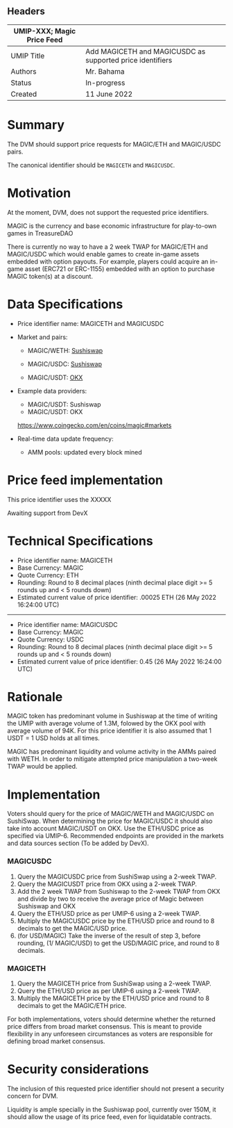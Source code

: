## Headers

| UMIP-XXX; Magic Price Feed            |                                                      |
| ------------------- | ---------------------------------------------------- |
| UMIP Title          | Add MAGICETH and MAGICUSDC as supported price identifiers |
| Authors             | Mr. Bahama                                             |
| Status              | In-progress                                            |
| Created             | 11 June 2022    |



# Summary

The DVM should support price requests for MAGIC/ETH and MAGIC/USDC pairs.

The canonical identifier should be `MAGICETH` and `MAGICUSDC`.

# Motivation

At the moment, DVM, does not support the requested price identifiers.

MAGIC is the currency and base economic infrastructure for play-to-own games in TreasureDAO

There is currently no way to have a 2 week TWAP for MAGIC/ETH and MAGIC/USDC which would enable games to create in-game assets embedded with option payouts. For example, players could acquire an in-game asset (ERC721 or ERC-1155) embedded with an option to purchase MAGIC token(s) at a discount. 


# Data Specifications

- Price identifier name: MAGICETH and MAGICUSDC

- Market and pairs:
    - MAGIC/WETH: [Sushiswap](https://app.sushi.com/analytics/pools/0xb7e50106a5bd3cf21af210a755f9c8740890a8c9?chainId=42161)
    - MAGIC/USDC: [Sushiswap](https://app.sushi.com/analytics/pools/0x6478931004cd7b995957a4e1a5d06f9a8db0fa04?chainId=42161)

     - MAGIC/USDT: [OKX](https://www.coingecko.com/en/coins/magic#markets)
 

- Example data providers:
    - MAGIC/USDT: Sushiswap
    - MAGIC/USDT: OKX

    https://www.coingecko.com/en/coins/magic#markets

- Real-time data update frequency:
    - AMM pools: updated every block mined

# Price feed implementation

This price identifier uses the XXXXX

Awaiting support from DevX

  # Technical Specifications

- Price identifier name: MAGICETH
- Base Currency: MAGIC
- Quote Currency: ETH
- Rounding: Round to 8 decimal places (ninth decimal place digit >= 5 rounds up and < 5 rounds down)
- Estimated current value of price identifier: .00025 ETH (26 MAy 2022 16:24:00 UTC)
-----------------------------------------
- Price identifier name: MAGICUSDC
- Base Currency: MAGIC
- Quote Currency: USDC
- Rounding: Round to 8 decimal places (ninth decimal place digit >= 5 rounds up and < 5 rounds down)
- Estimated current value of price identifier: 0.45 (26 MAy 2022 16:24:00 UTC)

# Rationale

MAGIC token has predominant volume in Sushiswap at the time of writing the UMIP with average volume of 1.3M, folowed by the OKX  pool with average volume of 94K. For this price identifier it is also assumed that 1 USDT = 1 USD holds at all times.

MAGIC has predominant liquidity and volume activity in the AMMs paired with WETH. In order to mitigate attempted price manipulation a two-week  TWAP would be applied.


# Implementation

Voters should query for the price of MAGIC/WETH and MAGIC/USDC on SushiSwap. When determining the price for MAGIC/USDC it should also take into account MAGIC/USDT on OKX. Use the ETH/USDC price as specified via UMIP-6. Recommended endpoints are provided in the markets and data sources section (To be added by DevX). 

### MAGICUSDC

1. Query the MAGICUSDC price from SushiSwap using a 2-week TWAP.
2. Query the MAGICUSDT price from OKX using a 2-week TWAP.
3. Add the 2 week TWAP from Sushiswap to the 2-week TWAP from OKX and divide by two to receive the average price of Magic between Sushiswap and OKX
4. Query the ETH/USD price as per UMIP-6 using a 2-week TWAP. 
5. Multiply the MAGICUSDC price by the ETH/USD price and round to 8 decimals to get the MAGIC/USD price.
6. (for USD/MAGIC) Take the inverse of the result of step 3, before rounding, (1/ MAGIC/USD) to get the USD/MAGIC price, and round to 8 decimals.

### MAGICETH

1. Query the MAGICETH price from SushiSwap using a 2-week TWAP.
2. Query the ETH/USD price as per UMIP-6 using a 2-week TWAP. 
3. Multiply the MAGICETH price by the ETH/USD price and round to 8 decimals to get the MAGIC/ETH price.
 

For both implementations, voters should determine whether the returned price differs from broad market consensus. This is meant to provide flexibility in any unforeseen circumstances as voters are responsible for defining broad market consensus.

# Security considerations

The inclusion of this requested price identifier should not present a security concern for DVM.

Liquidity is ample specially in the Sushiswap pool, currently over 150M, it should allow the usage of its price feed, even for liquidatable contracts.

